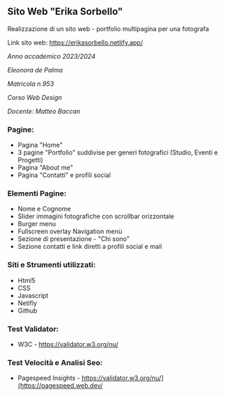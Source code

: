 ## Sito Web "Erika Sorbello"

Realizzazione di un sito web - portfolio multipagina per una fotografa

Link sito web: https://erikasorbello.netlify.app/

*Anno accademico 2023/2024*

*Eleonora de Palma*

*Matricola n.953*

*Corso Web Design*

*Docente: Matteo Baccan*


### Pagine:
* Pagina "Home" 
* 3 pagine "Portfolio" suddivise per generi fotografici (Studio, Eventi e Progetti)
* Pagina "About me"
* Pagina "Contatti" e profili social

 ### Elementi Pagine:
* Nome e Cognome
* Slider immagini fotografiche con scrollbar orizzontale
* Burger menu 
* Fullscreen overlay Navigation menù
* Sezione di presentazione - "Chi sono"
* Sezione contatti e link diretti a profili social e mail

 ### Siti e Strumenti utilizzati:
* Html5
* CSS
* Javascript
* Netifly
* Github
  
### Test Validator:
* W3C - https://validator.w3.org/nu/

### Test Velocità e Analisi Seo:
* Pagespeed Insights - https://validator.w3.org/nu/](https://pagespeed.web.dev/

